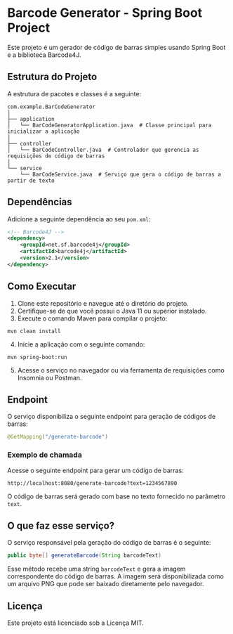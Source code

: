 
# Barcode Generator - Spring Boot Project

Este projeto é um gerador de código de barras simples usando Spring Boot e a biblioteca Barcode4J.

## Estrutura do Projeto

A estrutura de pacotes e classes é a seguinte:

```
com.example.BarCodeGenerator
│
├── application
│   └── BarCodeGeneratorApplication.java  # Classe principal para inicializar a aplicação
│
├── controller
│   └── BarCodeController.java  # Controlador que gerencia as requisições de código de barras
│
└── service
    └── BarCodeService.java  # Serviço que gera o código de barras a partir de texto
```

## Dependências

Adicione a seguinte dependência ao seu `pom.xml`:

```xml
<!-- Barcode4J -->
<dependency>
    <groupId>net.sf.barcode4j</groupId>
    <artifactId>barcode4j</artifactId>
    <version>2.1</version>
</dependency>
```

## Como Executar

1. Clone este repositório e navegue até o diretório do projeto.
2. Certifique-se de que você possui o Java 11 ou superior instalado.
3. Execute o comando Maven para compilar o projeto:

```
mvn clean install
```

4. Inicie a aplicação com o seguinte comando:

```
mvn spring-boot:run
```

5. Acesse o serviço no navegador ou via ferramenta de requisições como Insomnia ou Postman.

## Endpoint

O serviço disponibiliza o seguinte endpoint para geração de códigos de barras:

```java
@GetMapping("/generate-barcode")
```

### Exemplo de chamada

Acesse o seguinte endpoint para gerar um código de barras:

```
http://localhost:8080/generate-barcode?text=1234567890
```

O código de barras será gerado com base no texto fornecido no parâmetro `text`.

## O que faz esse serviço?

O serviço responsável pela geração do código de barras é o seguinte:

```java
public byte[] generateBarcode(String barcodeText)
```

Esse método recebe uma string `barcodeText` e gera a imagem correspondente do código de barras. A imagem será disponibilizada como um arquivo PNG que pode ser baixado diretamente pelo navegador.

## Licença

Este projeto está licenciado sob a Licença MIT.
